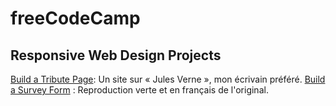 # freeCodeCamp

## Responsive Web Design Projects

[Build a Tribute Page](https://codepen.io/bastienrc/full/jVXQBv): Un site sur « Jules Verne », mon écrivain préféré.
[Build a Survey Form](https://codepen.io/bastienrc/full/bOjMjQ) : Reproduction verte et en français de l'original.
